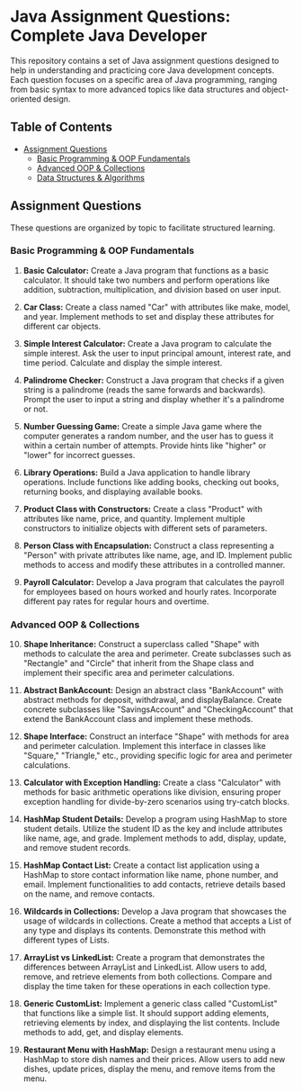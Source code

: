 # Java Assignment Questions: Complete Java Developer

This repository contains a set of Java assignment questions designed to help in understanding and practicing core Java development concepts. Each question focuses on a specific area of Java programming, ranging from basic syntax to more advanced topics like data structures and object-oriented design.

## Table of Contents

- [Assignment Questions](#assignment-questions)
    - [Basic Programming & OOP Fundamentals](#basic-programming-oop-fundamentals)
    - [Advanced OOP & Collections](#advanced-oop-collections)
    - [Data Structures & Algorithms](#data-structures-algorithms)


## Assignment Questions

These questions are organized by topic to facilitate structured learning.

### Basic Programming & OOP Fundamentals

1.  **Basic Calculator:** Create a Java program that functions as a basic calculator. It should take two numbers and perform operations like addition, subtraction, multiplication, and division based on user input.

2.  **Car Class:** Create a class named "Car" with attributes like make, model, and year. Implement methods to set and display these attributes for different car objects.

3.  **Simple Interest Calculator:** Create a Java program to calculate the simple interest. Ask the user to input principal amount, interest rate, and time period. Calculate and display the simple interest.

4.  **Palindrome Checker:** Construct a Java program that checks if a given string is a palindrome (reads the same forwards and backwards). Prompt the user to input a string and display whether it's a palindrome or not.

5.  **Number Guessing Game:** Create a simple Java game where the computer generates a random number, and the user has to guess it within a certain number of attempts. Provide hints like "higher" or "lower" for incorrect guesses.

6.  **Library Operations:** Build a Java application to handle library operations. Include functions like adding books, checking out books, returning books, and displaying available books.

7.  **Product Class with Constructors:** Create a class "Product" with attributes like name, price, and quantity. Implement multiple constructors to initialize objects with different sets of parameters.

8.  **Person Class with Encapsulation:** Construct a class representing a "Person" with private attributes like name, age, and ID. Implement public methods to access and modify these attributes in a controlled manner.

9.  **Payroll Calculator:** Develop a Java program that calculates the payroll for employees based on hours worked and hourly rates. Incorporate different pay rates for regular hours and overtime.

### Advanced OOP & Collections

10. **Shape Inheritance:** Construct a superclass called "Shape" with methods to calculate the area and perimeter. Create subclasses such as "Rectangle" and "Circle" that inherit from the Shape class and implement their specific area and perimeter calculations.

11. **Abstract BankAccount:** Design an abstract class "BankAccount" with abstract methods for deposit, withdrawal, and displayBalance. Create concrete subclasses like "SavingsAccount" and "CheckingAccount" that extend the BankAccount class and implement these methods.

12. **Shape Interface:** Construct an interface "Shape" with methods for area and perimeter calculation. Implement this interface in classes like "Square," "Triangle," etc., providing specific logic for area and perimeter calculations.

13. **Calculator with Exception Handling:** Create a class "Calculator" with methods for basic arithmetic operations like division, ensuring proper exception handling for divide-by-zero scenarios using try-catch blocks.

14. **HashMap Student Details:** Develop a program using HashMap to store student details. Utilize the student ID as the key and include attributes like name, age, and grade. Implement methods to add, display, update, and remove student records.

15. **HashMap Contact List:** Create a contact list application using a HashMap to store contact information like name, phone number, and email. Implement functionalities to add contacts, retrieve details based on the name, and remove contacts.

16. **Wildcards in Collections:** Develop a Java program that showcases the usage of wildcards in collections. Create a method that accepts a List of any type and displays its contents. Demonstrate this method with different types of Lists.

17. **ArrayList vs LinkedList:** Create a program that demonstrates the differences between ArrayList and LinkedList. Allow users to add, remove, and retrieve elements from both collections. Compare and display the time taken for these operations in each collection type.

18. **Generic CustomList:** Implement a generic class called "CustomList" that functions like a simple list. It should support adding elements, retrieving elements by index, and displaying the list contents. Include methods to add, get, and display elements.

20. **Restaurant Menu with HashMap:** Design a restaurant menu using a HashMap to store dish names and their prices. Allow users to add new dishes, update prices, display the menu, and remove items from the menu.

